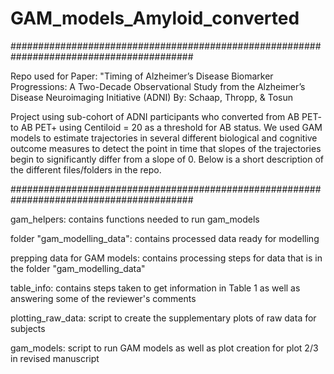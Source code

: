 # GAM_models_Amyloid_converted
#########################################################################################

Repo used for Paper: "Timing of Alzheimer’s Disease Biomarker Progressions: A Two-Decade 
Observational Study from the Alzheimer’s Disease Neuroimaging Initiative (ADNI)
By: Schaap, Thropp, & Tosun

Project using sub-cohort of ADNI participants who converted from AB PET- to AB PET+
using Centiloid = 20 as a threshold for AB status. We used GAM models to estimate 
trajectories in several different biological and cognitive outcome measures to detect
the point in time that slopes of the trajectories begin to significantly differ from
a slope of 0. Below is a short description of the different files/folders in the repo.

#########################################################################################

gam_helpers: contains functions needed to run gam_models

folder "gam_modelling_data": contains processed data ready for modelling

prepping data for GAM models: contains processing steps for data that is in the folder "gam_modelling_data"

table_info: contains steps taken to get information in Table 1 as well as answering some of the reviewer's comments

plotting_raw_data: script to create the supplementary plots of raw data for subjects

gam_models: script to run GAM models as well as plot creation for plot 2/3 in revised manuscript
